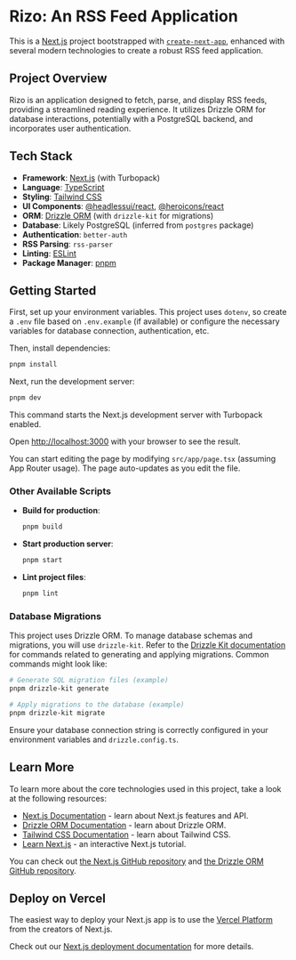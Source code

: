 # Rizo: An RSS Feed Application

This is a [Next.js](https://nextjs.org) project bootstrapped with [`create-next-app`](https://nextjs.org/docs/app/api-reference/cli/create-next-app), enhanced with several modern technologies to create a robust RSS feed application.

## Project Overview

Rizo is an application designed to fetch, parse, and display RSS feeds, providing a streamlined reading experience. It utilizes Drizzle ORM for database interactions, potentially with a PostgreSQL backend, and incorporates user authentication.

## Tech Stack

*   **Framework**: [Next.js](https://nextjs.org/) (with Turbopack)
*   **Language**: [TypeScript](https://www.typescriptlang.org/)
*   **Styling**: [Tailwind CSS](https://tailwindcss.com/)
*   **UI Components**: [@headlessui/react](https://headlessui.com/), [@heroicons/react](https://heroicons.com/)
*   **ORM**: [Drizzle ORM](https://orm.drizzle.team/) (with `drizzle-kit` for migrations)
*   **Database**: Likely PostgreSQL (inferred from `postgres` package)
*   **Authentication**: `better-auth`
*   **RSS Parsing**: `rss-parser`
*   **Linting**: [ESLint](https://eslint.org/)
*   **Package Manager**: [pnpm](https://pnpm.io/)

## Getting Started

First, set up your environment variables. This project uses `dotenv`, so create a `.env` file based on `.env.example` (if available) or configure the necessary variables for database connection, authentication, etc.

Then, install dependencies:

```bash
pnpm install
```

Next, run the development server:

```bash
pnpm dev
```
This command starts the Next.js development server with Turbopack enabled.

Open [http://localhost:3000](http://localhost:3000) with your browser to see the result.

You can start editing the page by modifying `src/app/page.tsx` (assuming App Router usage). The page auto-updates as you edit the file.

### Other Available Scripts

*   **Build for production**:
    ```bash
    pnpm build
    ```
*   **Start production server**:
    ```bash
    pnpm start
    ```
*   **Lint project files**:
    ```bash
    pnpm lint
    ```

### Database Migrations

This project uses Drizzle ORM. To manage database schemas and migrations, you will use `drizzle-kit`. Refer to the [Drizzle Kit documentation](https://orm.drizzle.team/kit-docs/overview) for commands related to generating and applying migrations. Common commands might look like:
```bash
# Generate SQL migration files (example)
pnpm drizzle-kit generate

# Apply migrations to the database (example)
pnpm drizzle-kit migrate
```
Ensure your database connection string is correctly configured in your environment variables and `drizzle.config.ts`.

## Learn More

To learn more about the core technologies used in this project, take a look at the following resources:

*   [Next.js Documentation](https://nextjs.org/docs) - learn about Next.js features and API.
*   [Drizzle ORM Documentation](https://orm.drizzle.team/docs/overview) - learn about Drizzle ORM.
*   [Tailwind CSS Documentation](https://tailwindcss.com/docs) - learn about Tailwind CSS.
*   [Learn Next.js](https://nextjs.org/learn) - an interactive Next.js tutorial.

You can check out [the Next.js GitHub repository](https://github.com/vercel/next.js) and [the Drizzle ORM GitHub repository](https://github.com/drizzle-team/drizzle-orm).

## Deploy on Vercel

The easiest way to deploy your Next.js app is to use the [Vercel Platform](https://vercel.com/new?utm_medium=default-template&filter=next.js&utm_source=create-next-app&utm_campaign=create-next-app-readme) from the creators of Next.js.

Check out our [Next.js deployment documentation](https://nextjs.org/docs/app/building-your-application/deploying) for more details.
